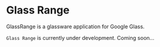 Glass Range
========

GlassRange is a glassware application for Google Glass.

`Glass Range` is currently under development.
Coming soon...

